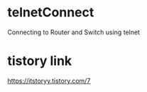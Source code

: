 # telnetConnect
Connecting to Router and Switch using telnet

# tistory link
<https://itstoryy.tistory.com/7>

